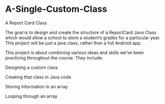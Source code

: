 # A-Single-Custom-Class
A Report Card Class

The goal is to design and create the structure of a ReportCard Java Class which would allow a school to store a student’s grades for a 
particular year. This project will be just a java class, rather than a full Android app.

This project is about combining various ideas and skills we’ve been practicing throughout the course. They include:

Designing a custom class

Creating that class in Java code

Storing information in an array

Looping through an array




